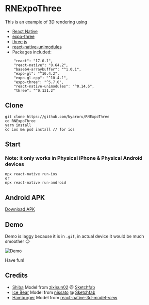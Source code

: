 ﻿# RNExpoThree
 
 This is an example of 3D rendering using 
 - [React Native](https://reactnative.dev/)
 - [expo-three](https://github.com/expo/expo-three)
 - [three.js](https://threejs.org/docs/)
 - [react-native-unimodules](https://docs.expo.dev/bare/installing-unimodules/)
 - Packages included:

```
    "react": "17.0.1",
    "react-native": "0.64.2",
    "base64-arraybuffer": "^1.0.1",
    "expo-gl": "^10.4.2",
    "expo-gl-cpp": "^10.4.1",
    "expo-three": "^5.7.0",
    "react-native-unimodules": "^0.14.6",
    "three": "^0.131.2"
```


## Clone

```
git clone https://github.com/kyaroru/RNExpoThree
cd RNExpoThree
yarn install
cd ios && pod install // for ios
```

## Start
### Note: it only works in Physical iPhone & Physical Android devices

```
npx react-native run-ios
or
npx react-native run-android
```

## Android APK
[Download APK](https://drive.google.com/file/d/1vAaQF4qULKuWp6IfRliQaM6Wkatmyz4c/view?usp=sharing)

## Demo
Demo is laggy because it is in `.gif`, in actual device it would be much smoother 😉

![Demo](http://g.recordit.co/MelfordMQx.gif)

Have fun!


## Credits
- [Shiba](https://sketchfab.com/3d-models/shiba-faef9fe5ace445e7b2989d1c1ece361c) Model from [zixisun02](https://sketchfab.com/dogerlo) @ [Sketchfab](https://sketchfab.com/)
- [Ice Bear](https://sketchfab.com/3d-models/ice-bear-we-bare-bears-77f6d43d4dc740dfb8a500743676a18c) Model from [nissato](https://sketchfab.com/Nissato) @ [Sketchfab](https://sketchfab.com/)
- [Hamburger](https://github.com/BonnierNews/react-native-3d-model-view/tree/master/example/obj) Model from [react-native-3d-model-view](https://github.com/BonnierNews/react-native-3d-model-view)
